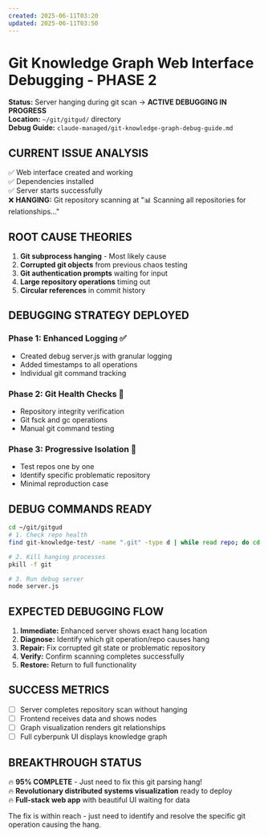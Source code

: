 ```yaml
---
created: 2025-06-11T03:20
updated: 2025-06-11T03:50
---
```

# Git Knowledge Graph Web Interface Debugging - PHASE 2

**Status:** Server hanging during git scan → **ACTIVE DEBUGGING IN PROGRESS**  
**Location:** `~/git/gitgud/` directory  
**Debug Guide:** `claude-managed/git-knowledge-graph-debug-guide.md`

## CURRENT ISSUE ANALYSIS
✅ Web interface created and working  
✅ Dependencies installed  
✅ Server starts successfully  
❌ **HANGING:** Git repository scanning at "📊 Scanning all repositories for relationships..."

## ROOT CAUSE THEORIES
1. **Git subprocess hanging** - Most likely cause
2. **Corrupted git objects** from previous chaos testing
3. **Git authentication prompts** waiting for input
4. **Large repository operations** timing out
5. **Circular references** in commit history

## DEBUGGING STRATEGY DEPLOYED

### Phase 1: Enhanced Logging ✅
- Created debug server.js with granular logging
- Added timestamps to all operations
- Individual git command tracking

### Phase 2: Git Health Checks 🔄
- Repository integrity verification
- Git fsck and gc operations
- Manual git command testing

### Phase 3: Progressive Isolation 🔄
- Test repos one by one
- Identify specific problematic repository
- Minimal reproduction case

## DEBUG COMMANDS READY
```bash
cd ~/git/gitgud
# 1. Check repo health
find git-knowledge-test/ -name ".git" -type d | while read repo; do cd "$(dirname "$repo")"; git fsck --full; cd - > /dev/null; done

# 2. Kill hanging processes
pkill -f git

# 3. Run debug server
node server.js
```

## EXPECTED DEBUGGING FLOW
1. **Immediate:** Enhanced server shows exact hang location
2. **Diagnose:** Identify which git operation/repo causes hang
3. **Repair:** Fix corrupted git state or problematic repository
4. **Verify:** Confirm scanning completes successfully
5. **Restore:** Return to full functionality

## SUCCESS METRICS
- [ ] Server completes repository scan without hanging
- [ ] Frontend receives data and shows nodes
- [ ] Graph visualization renders git relationships
- [ ] Full cyberpunk UI displays knowledge graph

## BREAKTHROUGH STATUS
🔥 **95% COMPLETE** - Just need to fix this git parsing hang!  
🔥 **Revolutionary distributed systems visualization** ready to deploy  
🔥 **Full-stack web app** with beautiful UI waiting for data  

The fix is within reach - just need to identify and resolve the specific git operation causing the hang.
